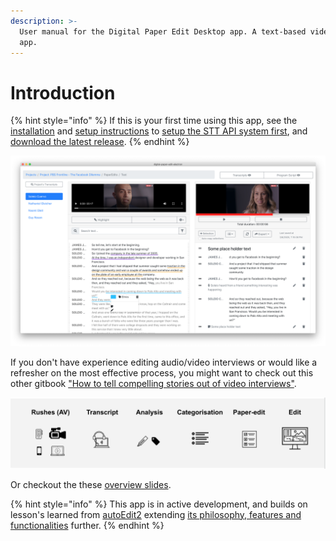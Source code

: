 ```yaml
---
description: >-
  User manual for the Digital Paper Edit Desktop app. A text-based video editing
  app.
---
```


# Introduction

{% hint style="info" %}
If this is your first time using this app, see the [installation](installing/) and [setup instructions](setup.md) to [setup the STT API system first](speech-to-text/), and [download the latest release](installing/).
{% endhint %}

![Digital Paper Edit](.gitbook/assets/intro-dpe.png)

If you don't have experience editing audio/video interviews or would like a refresher on the most effective process, you might want to check out this other gitbook ["How to tell compelling stories out of video interviews"](https://pietropassarelli.gitbooks.io/how-to-tell-compelling-stories-out-of-video-inter/content/).

![Workflow](.gitbook/assets/workflow.png)

Or checkout the these [overview slides](https://docs.google.com/presentation/d/1ns0HZNnhTb3pI7S_634Shk-4ThgPS68jiylFWkaldkk/edit?usp=sharing).

{% hint style="info" %}
This app is in active development, and builds on lesson's learned from [autoEdit2](https://opennewslabs.github.io/autoEdit_2) extending [its philosophy, features and functionalities](https://source.opennews.org/articles/video-editing-made-better-introducing-autoedit/) further.
{% endhint %}



